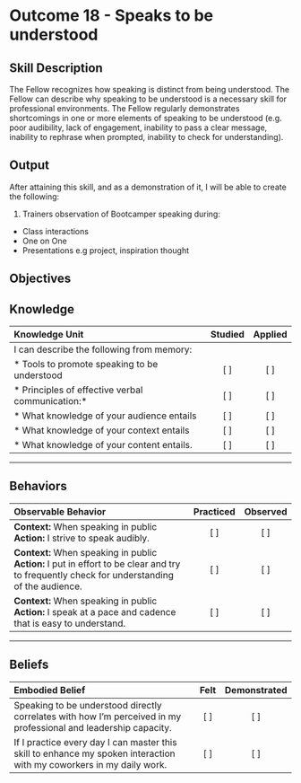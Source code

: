 # Outcome 18 - Speaks to be understood

**Skill Description**
----------
The Fellow recognizes how speaking is distinct from being understood. The Fellow can describe why speaking to be understood is a necessary skill for professional environments. The Fellow regularly demonstrates shortcomings in one or more elements of speaking to be understood (e.g. poor audibility, lack of engagement, inability to pass a clear message, inability to rephrase when prompted, inability to check for understanding).


**Output**
----------
After attaining this skill, and as a demonstration of it, I will be able to create the following:

1. Trainers observation of Bootcamper speaking during:
  - Class interactions
  - One on One
  - Presentations e.g project, inspiration thought


**Objectives**
----------

## **Knowledge**


| Knowledge Unit   |      Studied      | Applied |
|:-------------|:------------------:|:--------:|
| I can describe the following from memory: | | |
| * Tools to promote speaking to be understood | [ ] |    [ ] |
| * Principles of effective verbal communication:*| [ ] |    [ ] |
| * What knowledge of your audience entails | [ ] |    [ ] |
| * What knowledge of your context entails | [ ] |    [ ] |
| * What knowledge of your content entails. | [ ] |    [ ] |


----------


## **Behaviors**


| Observable Behavior   |      Practiced      | Observed |
|:-------------|:------------------:|:--------:|
| **Context:**  When speaking in public **Action:** I strive to speak audibly. | [ ] |    [ ] |
| **Context:**  When speaking in public **Action:** I put in effort to be clear and try to frequently check for understanding of the audience. | [ ] |    [ ] |
| **Context:**  When speaking in public **Action:** I speak at a pace and cadence that is easy to understand. | [ ] |    [ ] |

----------


## **Beliefs**


| Embodied Belief   |      Felt      | Demonstrated |
|:-------------|:------------------:|:--------:|
| Speaking to be understood directly correlates with how I’m perceived  in my professional and leadership capacity. |   [ ]   |   [ ] |
| If I practice every day I can master this skill to enhance my spoken interaction with my coworkers in my daily work. |   [ ]   |   [ ] |
